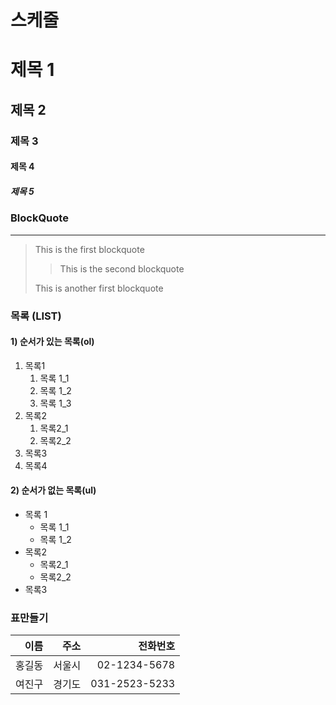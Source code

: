 # 스케줄

# 제목 1

## 제목 2

### 제목 3

#### 제목 4

##### 제목 5

### BlockQuote

---

> This is the first blockquote
>
> > This is the second blockquote
>
> This is another first blockquote

### 목록 (LIST)

#### 1) 순서가 있는 목록(ol)

1. 목록1
   1. 목록 1_1
   2. 목록 1_2
   3. 목록 1_3
2. 목록2
   1. 목록2_1
   2. 목록2_2
3. 목록3
4. 목록4

#### 2) 순서가 없는 목록(ul)

- 목록 1
  - 목록 1_1
  - 목록 1_2
- 목록2
  - 목록2_1
  - 목록2_2
- 목록3

### 표만들기

|   이름 |   주소 |      전화번호 |
| -----: | -----: | ------------: |
| 홍길동 | 서울시 |  02-1234-5678 |
| 여진구 | 경기도 | 031-2523-5233 |
